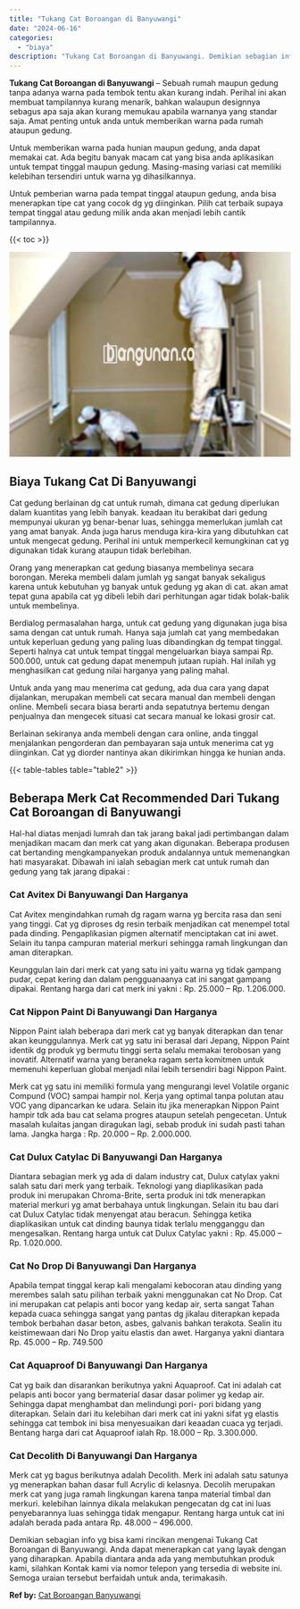 ```yaml
---
title: "Tukang Cat Boroangan di Banyuwangi"
date: "2024-06-16"
categories: 
  - "biaya"
description: "Tukang Cat Boroangan di Banyuwangi. Demikian sebagian info yg bisa kami rincikan mengenai Tukang Cat Boroangan di Banyuwangi. Anda dapat menerapkan cat yang..."
---
```


**Tukang Cat Boroangan di Banyuwangi** – Sebuah rumah maupun gedung tanpa adanya warna pada tembok tentu akan kurang indah. Perihal ini akan membuat tampilannya kurang menarik, bahkan walaupun designnya sebagus apa saja akan kurang memukau apabila warnanya yang standar saja. Amat penting untuk anda untuk memberikan warna pada rumah ataupun gedung.

Untuk memberikan warna pada hunian maupun gedung, anda dapat memakai cat. Ada begitu banyak macam cat yang bisa anda aplikasikan untuk tempat tinggal maupun gedung. Masing-masing variasi cat memiliki kelebihan tersendiri untuk warna yg dihasilkannya.

Untuk pemberian warna pada tempat tinggal ataupun gedung, anda bisa menerapkan tipe cat yang cocok dg yg diinginkan. Pilih cat terbaik supaya tempat tinggal atau gedung milik anda akan menjadi lebih cantik tampilannya.

{{< toc >}}

![Tukang Cat Boroangan di Banyuwangi](/images/jasa-cat-murah29.png)

## Biaya Tukang Cat Di Banyuwangi

Cat gedung berlainan dg cat untuk rumah, dimana cat gedung diperlukan dalam kuantitas yang lebih banyak. keadaan itu berakibat dari gedung mempunyai ukuran yg benar-benar luas, sehingga memerlukan jumlah cat yang amat banyak. Anda juga harus menduga kira-kira yang dibutuhkan cat untuk mengecat gedung. Perihal ini untuk memperkecil kemungkinan cat yg digunakan tidak kurang ataupun tidak berlebihan.

Orang yang menerapkan cat gedung biasanya membelinya secara borongan. Mereka membeli dalam jumlah yg sangat banyak sekaligus karena untuk kebutuhan yg banyak untuk gedung yg akan di cat. akan amat tepat guna apabila cat yg dibeli lebih dari perhitungan agar tidak bolak-balik untuk membelinya.

Berdialog permasalahan harga, untuk cat gedung yang digunakan juga bisa sama dengan cat untuk rumah. Hanya saja jumlah cat yang membedakan untuk keperluan gedung yang paling luas dibandingkan dg tempat tinggal. Seperti halnya cat untuk tempat tinggal mengeluarkan biaya sampai Rp. 500.000, untuk cat gedung dapat menempuh jutaan rupiah. Hal inilah yg menghasilkan cat gedung nilai harganya yang paling mahal.

Untuk anda yang mau menerima cat gedung, ada dua cara yang dapat dijalankan, merupakan membeli cat secara manual dan membeli dengan online. Membeli secara biasa berarti anda sepatutnya bertemu dengan penjualnya dan mengecek situasi cat secara manual ke lokasi grosir cat.

Berlainan sekiranya anda membeli dengan cara online, anda tinggal menjalankan pengorderan dan pembayaran saja untuk menerima cat yg diinginkan. Cat yg diorder nantinya akan dikirimkan hingga ke hunian anda.

{{< table-tables table="table2" >}}

## Beberapa Merk Cat Recommended Dari Tukang Cat Boroangan di Banyuwangi

Hal-hal diatas menjadi lumrah dan tak jarang bakal jadi pertimbangan dalam menjadikan macam dan merk cat yang akan digunakan. Beberapa produsen cat bertanding mengkampanyekan produk andalannya untuk memenangkan hati masyarakat. Dibawah ini ialah sebagian merk cat untuk rumah dan gedung yang tak jarang dipakai :

### Cat Avitex Di Banyuwangi Dan Harganya

Cat Avitex mengindahkan rumah dg ragam warna yg bercita rasa dan seni yang tinggi. Cat yg diproses dg resin terbaik menjadikan cat menempel total pada dinding. Pengaplikasian pigmen alternatif menciptakan cat ini awet. Selain itu tanpa campuran material merkuri sehingga ramah lingkungan dan aman diterapkan.

Keunggulan lain dari merk cat yang satu ini yaitu warna yg tidak gampang pudar, cepat kering dan dalam pengguanaanya cat ini sangat gampang dipakai. Rentang harga dari cat merk ini yakni : Rp. 25.000 – Rp. 1.206.000.

### Cat Nippon Paint Di Banyuwangi Dan Harganya

Nippon Paint ialah beberapa dari merk cat yg banyak diterapkan dan tenar akan keunggulannya. Merk cat yg satu ini berasal dari Jepang, Nippon Paint identik dg produk yg bermutu tinggi serta selalu memakai terobosan yang inovatif. Alternatif warna yang beraneka ragam serta komitmen untuk memenuhi keperluan global menjadi nilai lebih tersendiri bagi Nippon Paint.

Merk cat yg satu ini memiliki formula yang mengurangi level Volatile organic Compund (VOC) sampai hampir nol. Kerja yang optimal tanpa polutan atau VOC yang dipancarkan ke udara. Selain itu jika menerapkan Nippon Paint hampir tdk ada bau cat selama progres ataupun setelah pengecetan. Untuk masalah kulaitas jangan diragukan lagi, sebab produk ini sudah pasti tahan lama. Jangka harga : Rp. 20.000 – Rp. 2.000.000.

### Cat Dulux Catylac Di Banyuwangi Dan Harganya

Diantara sebagian merk yg ada di dalam industry cat, Dulux catylax yakni salah satu dari merk yang terbaik. Teknologi yang diaplikasikan pada produk ini merupakan Chroma-Brite, serta produk ini tdk menerapkan material merkuri yg amat berbahaya untuk lingkungan. Selain itu bau dari cat Dulux Catylac tidak menyengat atau beracun. Sehingga ketika diaplikasikan untuk cat dinding baunya tidak terlalu mengganggu dan mengesalkan. Rentang harga untuk cat Dulux Catylac yakni : Rp. 45.000 – Rp. 1.020.000.

### Cat No Drop Di Banyuwangi Dan Harganya

Apabila tempat tinggal kerap kali mengalami kebocoran atau dinding yang merembes salah satu pilihan terbaik yakni menggunakan cat No Drop. Cat ini merupakan cat pelapis anti bocor yang kedap air, serta sangat Tahan kepada cuaca sehingga sangat yang pantas dg jikalau diterapkan kepada tembok berbahan dasar beton, asbes, galvanis bahkan terakota. Sealin itu keistimewaan dari No Drop yaitu elastis dan awet. Harganya yakni diantara Rp. 45.000 – Rp. 749.500

### Cat Aquaproof Di Banyuwangi Dan Harganya

Cat yg baik dan disarankan berikutnya yakni Aquaproof. Cat ini adalah cat pelapis anti bocor yang bermaterial dasar dasar polimer yg kedap air. Sehingga dapat menghambat dan melindungi pori- pori bidang yang diterapkan. Selain dari itu kelebihan dari merk cat ini yakni sifat yg elastis sehingga cat tembok ini bisa menyesuaikan dari keaadan cuaca yg terjadi. Bentang harga dari cat Aquaproof ialah Rp. 18.000 – Rp. 3.300.000.

### Cat Decolith Di Banyuwangi Dan Harganya

Merk cat yg bagus berikutnya adalah Decolith. Merk ini adalah satu satunya yg menerapkan bahan dasar full Acrylic di kelasnya. Decolih merupakan merk cat yang juga ramah lingkungan karena tanpa material timbal dan merkuri. kelebihan lainnya dikala melakukan pengecatan dg cat ini luas penyebarannya luas sehingga tidak mengapur. Rentang harga untuk cat ini adalah berada pada antara Rp. 48.000 – 496.000.

Demikian sebagian info yg bisa kami rincikan mengenai Tukang Cat Boroangan di Banyuwangi. Anda dapat menerapkan cat yang layak dengan yang diharapkan. Apabila diantara anda ada yang membutuhkan produk kami, silahkan Kontak kami via nomor telepon yang tersedia di website ini. Semoga uraian tersebut berfaidah untuk anda, terimakasih.

**Ref by:** [Cat Boroangan Banyuwangi](https://id.wikipedia.org/wiki/Cat)
